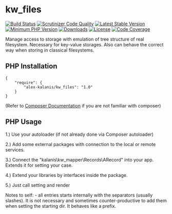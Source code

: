 # kw_files

[![Build Status](https://travis-ci.org/alex-kalanis/kw_files.svg?branch=master)](https://travis-ci.org/alex-kalanis/kw_files)
[![Scrutinizer Code Quality](https://scrutinizer-ci.com/g/alex-kalanis/kw_files/badges/quality-score.png?b=master)](https://scrutinizer-ci.com/g/alex-kalanis/kw_files/?branch=master)
[![Latest Stable Version](https://poser.pugx.org/alex-kalanis/kw_files/v/stable.svg?v=1)](https://packagist.org/packages/alex-kalanis/kw_files)
[![Minimum PHP Version](https://img.shields.io/badge/php-%3E%3D%207.3-8892BF.svg)](https://php.net/)
[![Downloads](https://img.shields.io/packagist/dt/alex-kalanis/kw_files.svg?v1)](https://packagist.org/packages/alex-kalanis/kw_files)
[![License](https://poser.pugx.org/alex-kalanis/kw_files/license.svg?v=1)](https://packagist.org/packages/alex-kalanis/kw_files)
[![Code Coverage](https://scrutinizer-ci.com/g/alex-kalanis/kw_files/badges/coverage.png?b=master&v=1)](https://scrutinizer-ci.com/g/alex-kalanis/kw_files/?branch=master)

Manage access to storage with emulation of tree structure of real filesystem.
Necessary for key-value storages. Also can behave the correct way when storing
in classical filesystems.

## PHP Installation

```
{
    "require": {
        "alex-kalanis/kw_files": "1.0"
    }
}
```

(Refer to [Composer Documentation](https://github.com/composer/composer/blob/master/doc/00-intro.md#introduction) if you are not
familiar with composer)


## PHP Usage

1.) Use your autoloader (if not already done via Composer autoloader)

2.) Add some external packages with connection to the local or remote services.

3.) Connect the "kalanis\kw_mapper\Records\ARecord" into your app. Extends it for setting your case.

4.) Extend your libraries by interfaces inside the package.

5.) Just call setting and render


Notes to self: - all entries starts internally with the separators (usually slashes). It is not necessary
and sometimes counter-productive to add them when setting the starting dir. It behaves like a prefix.
